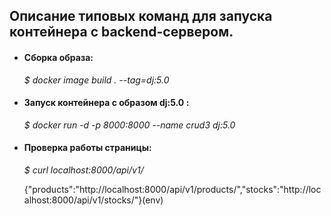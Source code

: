 ## Описание типовых команд для запуска контейнера c backend-сервером.

- #### Сборка образа:
    *$ docker image build . --tag=dj:5.0*

- #### Запуск контейнера с образом dj:5.0 :
    *$ docker run -d -p 8000:8000 --name crud3 dj:5.0*

- #### Проверка работы страницы:
    *$ curl localhost:8000/api/v1/*

    {"products":"http://localhost:8000/api/v1/products/","stocks":"http://localhost:8000/api/v1/stocks/"}(env) 
